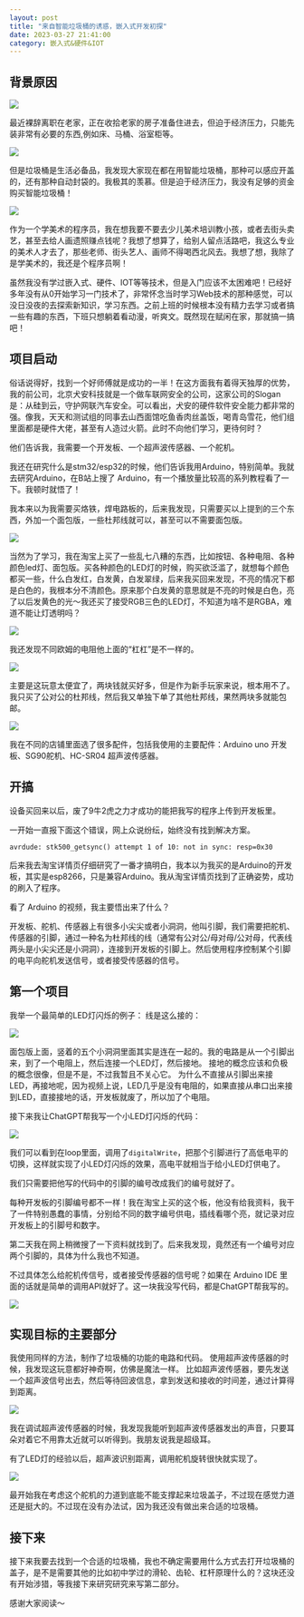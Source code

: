 ```yaml
---
layout: post
title: "来自智能垃圾桶的诱惑，嵌入式开发初探"
date: 2023-03-27 21:41:00
category: 嵌入式&硬件&IOT
---
```

## 背景原因
![](https://src.fanmingfei.com/images/cb91970ca322769d7073b63379658635.jpg)

最近裸辞离职在老家，正在收拾老家的房子准备住进去，但迫于经济压力，只能先装非常有必要的东西,例如床、马桶、浴室柜等。

![](https://src.fanmingfei.com/images/20230327-221040.gif)

但是垃圾桶是生活必备品，我发现大家现在都在用智能垃圾桶，那种可以感应开盖的，还有那种自动封袋的。我极其的羡慕。但是迫于经济压力，我没有足够的资金购买智能垃圾桶！

![](https://src.fanmingfei.com/images/1cc0d8418a824bc8923ab5f264ebf7e8.jpg)

作为一个学美术的程序员，我在想我要不要去少儿美术培训教小孩，或者去街头卖艺，甚至去给人画遗照赚点钱呢？我想了想算了，给别人留点活路吧，我这么专业的美术人才去了，那些老师、街头艺人、画师不得喝西北风去。我想了想，我除了是学美术的，我还是个程序员啊！

虽然我没有学过嵌入式、硬件、IOT等等技术，但是入门应该不太困难吧！已经好多年没有从0开始学习一门技术了，非常怀念当时学习Web技术的那种感觉，可以没日没夜的去探索新知识，学习东西。之前上班的时候根本没有精力去学习或者搞一些有趣的东西，下班只想躺着看动漫，听爽文。既然现在赋闲在家，那就搞一搞吧！
## 项目启动
俗话说得好，找到一个好师傅就是成功的一半！在这方面我有着得天独厚的优势，我的前公司，北京犬安科技就是一个做车联网安全的公司，这家公司的Slogan是：从硅到云，守护网联汽车安全。可以看出，犬安的硬件软件安全能力都非常的强。像我，天天和测试组的同事去山西面馆吃鱼香肉丝盖饭，喝青岛雪花，他们组里面都是硬件大佬，甚至有人造过火箭。此时不向他们学习，更待何时？

他们告诉我，我需要一个开发板、一个超声波传感器、一个舵机。

我还在研究什么是stm32/esp32的时候，他们告诉我用Arduino，特别简单。我就去研究Arduino，在B站上搜了 Arduino，有一个播放量比较高的系列教程看了一下。我顿时就悟了！

我本来以为我需要买烙铁，焊电路板的，后来我发现，只需要买以上提到的三个东西，外加一个面包版，一些杜邦线就可以，甚至可以不需要面包版。

![](https://src.fanmingfei.com/images/3f06e8bee4babca7a8daba3a23cbe81d.jpg)

当然为了学习，我在淘宝上买了一些乱七八糟的东西，比如按钮、各种电阻、各种颜色led灯、面包版。买各种颜色的LED灯的时候，购买欲泛滥了，就想每个颜色都买一些，什么白发红，白发黄，白发翠绿，后来我买回来发现，不亮的情况下都是白色的，我根本分不清颜色。原来那个白发黄的意思就是不亮的时候是白色，亮了以后发黄色的光～我还买了接受RGB三色的LED灯，不知道为啥不是RGBA，难道不能让灯透明吗？

![](https://src.fanmingfei.com/images/bb83b3aee0190ad57e71bfaee22b9334.jpg)

我还发现不同欧姆的电阻他上面的“杠杠”是不一样的。

![](https://src.fanmingfei.com/images/59dde279dc201815944381f3a73a9b8d.jpg)

主要是这玩意太便宜了，两块钱就买好多，但是作为新手玩家来说，根本用不了。我只买了公对公的杜邦线，然后我又单独下单了其他杜邦线，果然两块多就能包邮。

![](https://src.fanmingfei.com/images/76f41517d2644f1fca69a1f8e4f8fddc.jpg)

我在不同的店铺里面选了很多配件，包括我使用的主要配件：Arduino uno 开发板、SG90舵机、HC-SR04 超声波传感器。

## 开搞
设备买回来以后，废了9牛2虎之力才成功的能把我写的程序上传到开发板里。

一开始一直报下面这个错误，网上众说纷纭，始终没有找到解决方案。
```
avrdude: stk500_getsync() attempt 1 of 10: not in sync: resp=0x30
```
后来我去淘宝详情页仔细研究了一番才搞明白，我本以为我买的是Arduino的开发板，其实是esp8266，只是兼容Arduino。我从淘宝详情页找到了正确姿势，成功的刷入了程序。

看了 Arduino 的视频，我主要悟出来了什么？

开发板、舵机、传感器上有很多小尖尖或者小洞洞，他叫引脚，我们需要把舵机、传感器的引脚，通过一种名为杜邦线的线（通常有公对公/母对母/公对母，代表线两头是小尖尖还是小洞洞），连接到开发板的引脚上。然后使用程序控制某个引脚的电平向舵机发送信号，或者接受传感器的信号。

## 第一个项目
我举一个最简单的LED灯闪烁的例子：
线是这么接的：

![](https://src.fanmingfei.com/images/e8e01dd6518240b5ecb56deae5fe9d96.jpg)

面包版上面，竖着的五个小洞洞里面其实是连在一起的。我的电路是从一个引脚出来，到了一个电阻上，然后连接一个LED灯，然后接地。
接地的概念应该和负极的概念很像，但是不是，不过我暂且不关心它。
为什么不直接从引脚出来接LED，再接地呢，因为视频上说，LED几乎是没有电阻的，如果直接从串口出来接到LED，直接接地的话，开发板就废了，所以加了个电阻。

接下来我让ChatGPT帮我写一个小LED灯闪烁的代码：

![](https://src.fanmingfei.com/images/40c3715329ce5e3d1e23bb695791a790.jpg)

我们可以看到在loop里面，调用了`digitalWrite`，把那个引脚进行了高低电平的切换，这样就实现了小LED灯闪烁的效果，高电平就相当于给小LED灯供电了。

我们只需要把他写的代码中的引脚的编号改成我们的编号就好了。

每种开发板的引脚编号都不一样！我在淘宝上买的这个板，他没有给我资料，我干了一件特别愚蠢的事情，分别给不同的数字编号供电，插线看哪个亮，就记录对应开发板上的引脚号和数字。

第二天我在网上稍微搜了一下资料就找到了。后来我发现，竟然还有一个编号对应两个引脚的，具体为什么我也不知道。

不过具体怎么给舵机传信号，或者接受传感器的信号呢？如果在 Arduino IDE 里面的话就是简单的调用API就好了。这一块我没写代码，都是ChatGPT帮我写的。

![](https://src.fanmingfei.com/images/25284a9b074f601c31432f4481204800.jpg)

## 实现目标的主要部分

我使用同样的方法，制作了垃圾桶的功能的电路和代码。
使用超声波传感器的时候，我发现这玩意都好神奇啊，仿佛是魔法一样。
比如超声波传感器，要先发送一个超声波信号出去，然后等待回波信息，拿到发送和接收的时间差，通过计算得到距离。

![](https://src.fanmingfei.com/images/924cb4c3245aca2e8c4cb72a679e05a5.jpg)


我在调试超声波传感器的时候，我发现我能听到超声波传感器发出的声音，只要耳朵对着它不用靠太近就可以听得到。我朋友说我是超级耳。

有了LED灯的经验以后，超声波识别距离，调用舵机旋转很快就实现了。

![](https://src.fanmingfei.com/images/20230328-001242.gif)

最开始我在考虑这个舵机的力道到底能不能支撑起来垃圾盖子，不过现在感觉力道还是挺大的。不过现在没有办法试，因为我还没有做出来合适的垃圾桶。

## 接下来
接下来我要去找到一个合适的垃圾桶，我也不确定需要用什么方式去打开垃圾桶的盖子，是不是需要其他的比如初中学过的滑轮、齿轮、杠杆原理什么的？这块还没有开始涉猎，等我接下来研究研究来写第二部分。

感谢大家阅读～